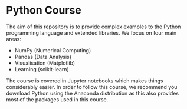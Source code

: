 # Python Course

The aim of this repository is to provide complex examples to the Python programming language and extended libraries. We focus on four main areas:

- NumPy (Numerical Computing)
- Pandas (Data Analysis)
- Visualisation (Matplotlib)
- Learning (scikit-learn)

The course is covered in Jupyter notebooks which makes things considerably easier. In order to follow this course, we recommend you download Python using the Anaconda distribution as this also provides most of the packages used in this course.